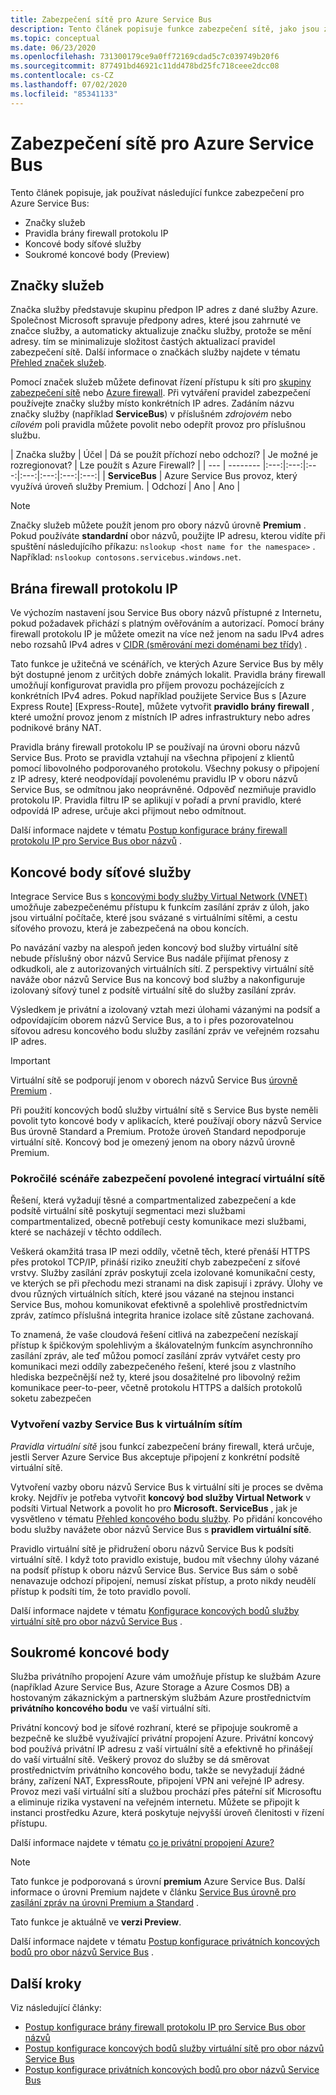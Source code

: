 ```yaml
---
title: Zabezpečení sítě pro Azure Service Bus
description: Tento článek popisuje funkce zabezpečení sítě, jako jsou značky služby, pravidla brány firewall protokolu IP, koncové body služby a soukromé koncové body.
ms.topic: conceptual
ms.date: 06/23/2020
ms.openlocfilehash: 731300179ce9a0ff72169cdad5c7c039749b20f6
ms.sourcegitcommit: 877491bd46921c11dd478bd25fc718ceee2dcc08
ms.contentlocale: cs-CZ
ms.lasthandoff: 07/02/2020
ms.locfileid: "85341133"
---
```

# <a name="network-security-for-azure-service-bus"></a>Zabezpečení sítě pro Azure Service Bus 
Tento článek popisuje, jak používat následující funkce zabezpečení pro Azure Service Bus: 

- Značky služeb
- Pravidla brány firewall protokolu IP
- Koncové body síťové služby
- Soukromé koncové body (Preview)


## <a name="service-tags"></a>Značky služeb
Značka služby představuje skupinu předpon IP adres z dané služby Azure. Společnost Microsoft spravuje předpony adres, které jsou zahrnuté ve značce služby, a automaticky aktualizuje značku služby, protože se mění adresy. tím se minimalizuje složitost častých aktualizací pravidel zabezpečení sítě. Další informace o značkách služby najdete v tématu [Přehled značek služeb](../virtual-network/service-tags-overview.md).

Pomocí značek služeb můžete definovat řízení přístupu k síti pro [skupiny zabezpečení sítě](../virtual-network/security-overview.md#security-rules) nebo [Azure firewall](../firewall/service-tags.md). Při vytváření pravidel zabezpečení používejte značky služby místo konkrétních IP adres. Zadáním názvu značky služby (například **ServiceBus**) v příslušném *zdrojovém* nebo *cílovém* poli pravidla můžete povolit nebo odepřít provoz pro příslušnou službu.

| Značka služby | Účel | Dá se použít příchozí nebo odchozí? | Je možné je rozregionovat? | Lze použít s Azure Firewall? |
| --- | -------- |:---:|:---:|:---:|:---:|:---:|:---:|:---:|
| **ServiceBus** | Azure Service Bus provoz, který využívá úroveň služby Premium. | Odchozí | Ano | Ano |


> [!NOTE]
> Značky služeb můžete použít jenom pro obory názvů úrovně **Premium** . Pokud používáte **standardní** obor názvů, použijte IP adresu, kterou vidíte při spuštění následujícího příkazu: `nslookup <host name for the namespace>` . Například: `nslookup contosons.servicebus.windows.net`. 

## <a name="ip-firewall"></a>Brána firewall protokolu IP 
Ve výchozím nastavení jsou Service Bus obory názvů přístupné z Internetu, pokud požadavek přichází s platným ověřováním a autorizací. Pomocí brány firewall protokolu IP je můžete omezit na více než jenom na sadu IPv4 adres nebo rozsahů IPv4 adres v [CIDR (směrování mezi doménami bez třídy)](https://en.wikipedia.org/wiki/Classless_Inter-Domain_Routing) .

Tato funkce je užitečná ve scénářích, ve kterých Azure Service Bus by měly být dostupné jenom z určitých dobře známých lokalit. Pravidla brány firewall umožňují konfigurovat pravidla pro příjem provozu pocházejících z konkrétních IPv4 adres. Pokud například použijete Service Bus s [Azure Express Route] [Express-Route], můžete vytvořit **pravidlo brány firewall** , které umožní provoz jenom z místních IP adres infrastruktury nebo adres podnikové brány NAT. 

Pravidla brány firewall protokolu IP se používají na úrovni oboru názvů Service Bus. Proto se pravidla vztahují na všechna připojení z klientů pomocí libovolného podporovaného protokolu. Všechny pokusy o připojení z IP adresy, které neodpovídají povolenému pravidlu IP v oboru názvů Service Bus, se odmítnou jako neoprávněné. Odpověď nezmiňuje pravidlo protokolu IP. Pravidla filtru IP se aplikují v pořadí a první pravidlo, které odpovídá IP adrese, určuje akci přijmout nebo odmítnout.

Další informace najdete v tématu [Postup konfigurace brány firewall protokolu IP pro Service Bus obor názvů](service-bus-ip-filtering.md) .

## <a name="network-service-endpoints"></a>Koncové body síťové služby
Integrace Service Bus s [koncovými body služby Virtual Network (VNET)](service-bus-service-endpoints.md) umožňuje zabezpečenému přístupu k funkcím zasílání zpráv z úloh, jako jsou virtuální počítače, které jsou svázané s virtuálními sítěmi, a cestu síťového provozu, která je zabezpečená na obou koncích.

Po navázání vazby na alespoň jeden koncový bod služby virtuální sítě nebude příslušný obor názvů Service Bus nadále přijímat přenosy z odkudkoli, ale z autorizovaných virtuálních sítí. Z perspektivy virtuální sítě naváže obor názvů Service Bus na koncový bod služby a nakonfiguruje izolovaný síťový tunel z podsítě virtuální sítě do služby zasílání zpráv.

Výsledkem je privátní a izolovaný vztah mezi úlohami vázanými na podsíť a odpovídajícím oborem názvů Service Bus, a to i přes pozorovatelnou síťovou adresu koncového bodu služby zasílání zpráv ve veřejném rozsahu IP adres.

> [!IMPORTANT]
> Virtuální sítě se podporují jenom v oborech názvů Service Bus [úrovně Premium](service-bus-premium-messaging.md) .
> 
> Při použití koncových bodů služby virtuální sítě s Service Bus byste neměli povolit tyto koncové body v aplikacích, které používají obory názvů Service Bus úrovně Standard a Premium. Protože úroveň Standard nepodporuje virtuální sítě. Koncový bod je omezený jenom na obory názvů úrovně Premium.

### <a name="advanced-security-scenarios-enabled-by-vnet-integration"></a>Pokročilé scénáře zabezpečení povolené integrací virtuální sítě 

Řešení, která vyžadují těsné a compartmentalized zabezpečení a kde podsítě virtuální sítě poskytují segmentaci mezi službami compartmentalized, obecně potřebují cesty komunikace mezi službami, které se nacházejí v těchto oddílech.

Veškerá okamžitá trasa IP mezi oddíly, včetně těch, které přenáší HTTPS přes protokol TCP/IP, přináší riziko zneužití chyb zabezpečení z síťové vrstvy. Služby zasílání zpráv poskytují zcela izolované komunikační cesty, ve kterých se při přechodu mezi stranami na disk zapisují i zprávy. Úlohy ve dvou různých virtuálních sítích, které jsou vázané na stejnou instanci Service Bus, mohou komunikovat efektivně a spolehlivě prostřednictvím zpráv, zatímco příslušná integrita hranice izolace sítě zůstane zachovaná.
 
To znamená, že vaše cloudová řešení citlivá na zabezpečení nezískají přístup k špičkovým spolehlivým a škálovatelným funkcím asynchronního zasílání zpráv, ale teď můžou pomocí zasílání zpráv vytvářet cesty pro komunikaci mezi oddíly zabezpečeného řešení, které jsou z vlastního hlediska bezpečnější než ty, které jsou dosažitelné pro libovolný režim komunikace peer-to-peer, včetně protokolu HTTPS a dalších protokolů soketu zabezpečen

### <a name="bind-service-bus-to-virtual-networks"></a>Vytvoření vazby Service Bus k virtuálním sítím

*Pravidla virtuální sítě* jsou funkcí zabezpečení brány firewall, která určuje, jestli Server Azure Service Bus akceptuje připojení z konkrétní podsítě virtuální sítě.

Vytvoření vazby oboru názvů Service Bus k virtuální síti je proces se dvěma kroky. Nejdřív je potřeba vytvořit **koncový bod služby Virtual Network** v podsíti Virtual Network a povolit ho pro **Microsoft. ServiceBus** , jak je vysvětleno v tématu [Přehled koncového bodu služby](service-bus-service-endpoints.md). Po přidání koncového bodu služby navážete obor názvů Service Bus s **pravidlem virtuální sítě**.

Pravidlo virtuální sítě je přidružení oboru názvů Service Bus k podsíti virtuální sítě. I když toto pravidlo existuje, budou mít všechny úlohy vázané na podsíť přístup k oboru názvů Service Bus. Service Bus sám o sobě nenavazuje odchozí připojení, nemusí získat přístup, a proto nikdy neudělí přístup k podsíti tím, že toto pravidlo povolí.

Další informace najdete v tématu [Konfigurace koncových bodů služby virtuální sítě pro obor názvů Service Bus](service-bus-service-endpoints.md) .

## <a name="private-endpoints"></a>Soukromé koncové body

Služba privátního propojení Azure vám umožňuje přístup ke službám Azure (například Azure Service Bus, Azure Storage a Azure Cosmos DB) a hostovaným zákaznickým a partnerským službám Azure prostřednictvím **privátního koncového bodu** ve vaší virtuální síti.

Privátní koncový bod je síťové rozhraní, které se připojuje soukromě a bezpečně ke službě využívající privátní propojení Azure. Privátní koncový bod používá privátní IP adresu z vaší virtuální sítě a efektivně ho přinášejí do vaší virtuální sítě. Veškerý provoz do služby se dá směrovat prostřednictvím privátního koncového bodu, takže se nevyžadují žádné brány, zařízení NAT, ExpressRoute, připojení VPN ani veřejné IP adresy. Provoz mezi vaší virtuální sítí a službou prochází přes páteřní síť Microsoftu a eliminuje rizika vystavení na veřejném internetu. Můžete se připojit k instanci prostředku Azure, která poskytuje nejvyšší úroveň členitosti v řízení přístupu.

Další informace najdete v tématu [co je privátní propojení Azure?](../private-link/private-link-overview.md)

> [!NOTE]
> Tato funkce je podporovaná s úrovní **premium** Azure Service Bus. Další informace o úrovni Premium najdete v článku [Service Bus úrovně pro zasílání zpráv na úrovni Premium a Standard](service-bus-premium-messaging.md) .
>
> Tato funkce je aktuálně ve **verzi Preview**. 


Další informace najdete v tématu [Postup konfigurace privátních koncových bodů pro obor názvů Service Bus](private-link-service.md) .


## <a name="next-steps"></a>Další kroky
Viz následující články:

- [Postup konfigurace brány firewall protokolu IP pro Service Bus obor názvů](service-bus-ip-filtering.md)
- [Postup konfigurace koncových bodů služby virtuální sítě pro obor názvů Service Bus](service-bus-service-endpoints.md)
- [Postup konfigurace privátních koncových bodů pro obor názvů Service Bus](private-link-service.md)
